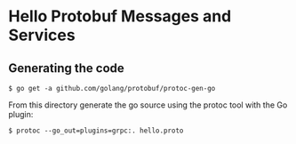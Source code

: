 # Hello Protobuf Messages and Services

## Generating the code

```
$ go get -a github.com/golang/protobuf/protoc-gen-go
```

From this directory generate the go source using the protoc tool with the Go plugin:

```
$ protoc --go_out=plugins=grpc:. hello.proto 
```

